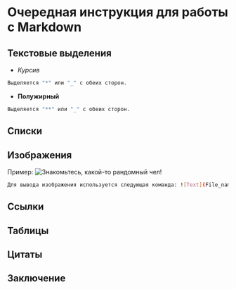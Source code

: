 # Очередная инструкция для работы с Markdown

## Текстовые выделения

* *Курсив*
```sh
Выделяется "*" или "_" с обеих сторон.
```

* __Полужирный__
```sh
Выделяется "**" или "_" с обеих сторон.
```
## Списки

## Изображения

Пример:
![Знакомьтесь, какой-то рандомный чел!](chel.jpg)
```sh
Для вывода изображения используется следующая команда: ![Text](File_name)
```

## Ссылки

## Таблицы

## Цитаты

## Заключение